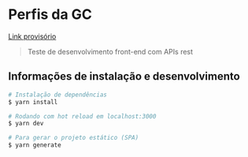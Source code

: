 # Perfis da GC
[Link provisório](https://gc.lucasalmeida.dev)

> Teste de desenvolvimento front-end com APIs rest

## Informações de instalação e desenvolvimento

```bash
# Instalação de dependências
$ yarn install

# Rodando com hot reload em localhost:3000
$ yarn dev

# Para gerar o projeto estático (SPA)
$ yarn generate
```
